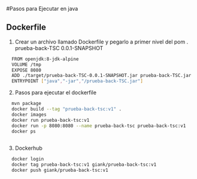 #Pasos para Ejecutar en java

## Dockerfile
1. Crear un archivo llamado Dockerfile y pegarlo a primer nivel del pom
. <artifactId>prueba-back-TSC</artifactId>
	<version>0.0.1-SNAPSHOT</version>
	
```bash
  FROM openjdk:8-jdk-alpine
  VOLUME /tmp
  EXPOSE 8080
  ADD ./target/prueba-back-TSC-0.0.1-SNAPSHOT.jar prueba-back-TSC.jar
  ENTRYPOINT ["java","-jar","/prueba-back-TSC.jar"]

```

2. Pasos para ejecutar el dockerfile

```bash
  mvn package
  docker build --tag "prueba-back-tsc:v1" .
  docker images
  docker run prueba-back-tsc:v1 
  docker run -p 8080:8080 --name prueba-back-tsc prueba-back-tsc:v1
  docker ps
  
```

3. Dockerhub

```bash
  docker login
  docker tag prueba-back-tsc:v1 giank/prueba-back-tsc:v1
  docker push giank/prueba-back-tsc:v1
```